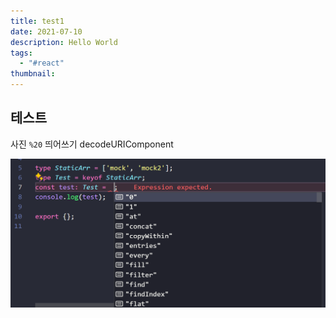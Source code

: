 ```yaml
---
title: test1
date: 2021-07-10
description: Hello World
tags:
  - "#react"
thumbnail:
---
```

## 테스트

사진 `%20` 띄어쓰기 decodeURIComponent

![Pasted image 20240408155335](Pasted_image_20240408155335.png)